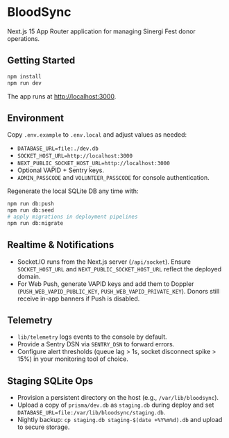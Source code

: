 # BloodSync

Next.js 15 App Router application for managing Sinergi Fest donor operations.

## Getting Started

```bash
npm install
npm run dev
```

The app runs at [http://localhost:3000](http://localhost:3000).

## Environment

Copy `.env.example` to `.env.local` and adjust values as needed:

- `DATABASE_URL=file:./dev.db`
- `SOCKET_HOST_URL=http://localhost:3000`
- `NEXT_PUBLIC_SOCKET_HOST_URL=http://localhost:3000`
- Optional VAPID + Sentry keys.
- `ADMIN_PASSCODE` and `VOLUNTEER_PASSCODE` for console authentication.

Regenerate the local SQLite DB any time with:

```bash
npm run db:push
npm run db:seed
# apply migrations in deployment pipelines
npm run db:migrate
```

## Realtime & Notifications

- Socket.IO runs from the Next.js server (`/api/socket`). Ensure `SOCKET_HOST_URL` and `NEXT_PUBLIC_SOCKET_HOST_URL` reflect the deployed domain.
- For Web Push, generate VAPID keys and add them to Doppler (`PUSH_WEB_VAPID_PUBLIC_KEY`, `PUSH_WEB_VAPID_PRIVATE_KEY`). Donors still receive in-app banners if Push is disabled.

## Telemetry

- `lib/telemetry` logs events to the console by default.
- Provide a Sentry DSN via `SENTRY_DSN` to forward errors.
- Configure alert thresholds (queue lag > 1s, socket disconnect spike > 15%) in your monitoring tool of choice.

## Staging SQLite Ops

- Provision a persistent directory on the host (e.g., `/var/lib/bloodsync`).
- Upload a copy of `prisma/dev.db` as `staging.db` during deploy and set `DATABASE_URL=file:/var/lib/bloodsync/staging.db`.
- Nightly backup: `cp staging.db staging-$(date +%Y%m%d).db` and upload to secure storage.
